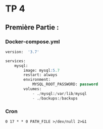 # TP 4 

## Première Partie :

### Docker-compose.yml

```sql
version:  '3.7'

services:
    mysql:
        image: mysql:5.7
        restart: always
        environment:
            MYSQL_ROOT_PASSWORD: password
        volumes:
            - ./mysql:/var/lib/mysql
            - ./backups:/backups
```

### Cron
```cron
0 17 * * 0 PATH_FILE >/dev/null 2>&1
```
